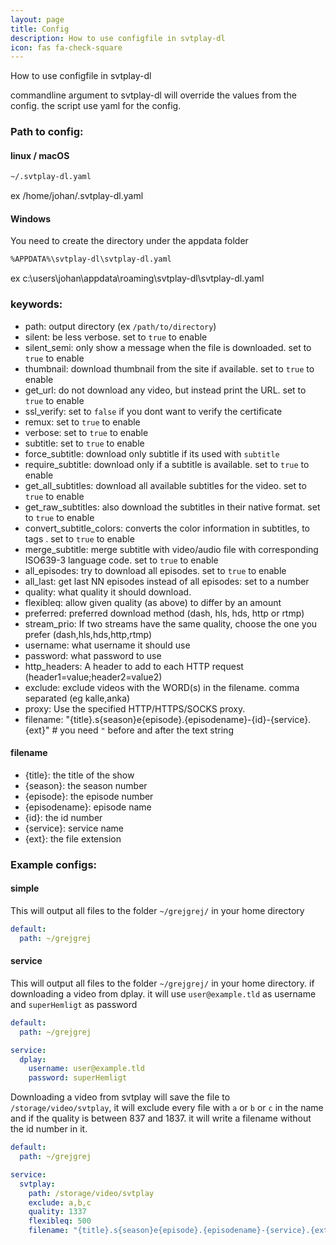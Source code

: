 ```yaml
---
layout: page
title: Config
description: How to use configfile in svtplay-dl
icon: fas fa-check-square
---
```


<p class="lead">How to use configfile in svtplay-dl</p>
commandline argument to svtplay-dl will override the values from the config.
the script use yaml for the config.

### Path to config:
#### linux  <i class="fab fa-linux"></i> / macOS <i class="fab fa-apple"></i>
```bash
~/.svtplay-dl.yaml
```
ex /home/johan/.svtplay-dl.yaml
#### Windows <i class="fab fa-windows"></i>
You need to create the directory under the appdata folder
```bash
%APPDATA%\svtplay-dl\svtplay-dl.yaml
```
ex c:\users\johan\appdata\roaming\svtplay-dl\svtplay-dl.yaml

### keywords:
* path: output directory (ex `/path/to/directory`)
* silent: be less verbose. set to `true` to enable
* silent_semi: only show a message when the file is downloaded. set to `true` to enable
* thumbnail: download thumbnail from the site if available. set to `true` to enable
* get_url: do not download any video, but instead print the URL. set to `true` to enable
* ssl_verify: set to `false` if you dont want to verify the certificate
* remux: set to `true` to enable
* verbose: set to `true` to enable
* subtitle: set to `true` to enable
* force_subtitle: download only subtitle if its used with `subtitle`
* require_subtitle: download only if a subtitle is available. set to `true` to enable
* get_all_subtitles: download all available subtitles for the video. set to `true` to enable
* get_raw_subtitles: also download the subtitles in their native format. set to `true` to enable
* convert_subtitle_colors: converts the color information in subtitles, to <font color=""> tags . set to `true` to enable
* merge_subtitle: merge subtitle with video/audio file with corresponding ISO639-3 language code. set to `true` to enable
* all_episodes: try to download all episodes. set to `true` to enable
* all_last: get last NN episodes instead of all episodes: set to a number
* quality: what quality it should download.
* flexibleq: allow given quality (as above) to differ by an amount
* preferred: preferred download method (dash, hls, hds, http or rtmp)
* stream_prio: If two streams have the same quality, choose the one you prefer (dash,hls,hds,http,rtmp)
* username: what username it should use
* password: what password to use
* http_headers: A header to add to each HTTP request (header1=value;header2=value2)
* exclude: exclude videos with the WORD(s) in the filename. comma separated (eg kalle,anka)
* proxy: Use the specified HTTP/HTTPS/SOCKS proxy.
* filename: "{title}.s{season}e{episode}.{episodename}-{id}-{service}.{ext}" # you need `"` before and after the text string

#### filename
* {title}: the title of the show
* {season}: the season number
* {episode}: the episode number
* {episodename}: episode name
* {id}: the id number
* {service}: service name
* {ext}: the file extension 

### Example configs:

#### simple
This will output all files to the folder `~/grejgrej/` in your home directory 
```yaml
default:
  path: ~/grejgrej
```

#### service
This will output all files to the folder `~/grejgrej/` in your home directory. if downloading a video from dplay. it will use `user@example.tld` as username and `superHemligt` as password
```yaml
default:
  path: ~/grejgrej

service:
  dplay:
    username: user@example.tld
    password: superHemligt
```
Downloading a video from svtplay will save the file to `/storage/video/svtplay`, it will exclude every file with `a` or `b` or `c` in the name and if the quality is between 837 and 1837. it will write a filename without the id number in it.
```yaml
default:
  path: ~/grejgrej

service:
  svtplay:
    path: /storage/video/svtplay
    exclude: a,b,c
    quality: 1337
    flexibleq: 500
    filename: "{title}.s{season}e{episode}.{episodename}-{service}.{ext}"
```

